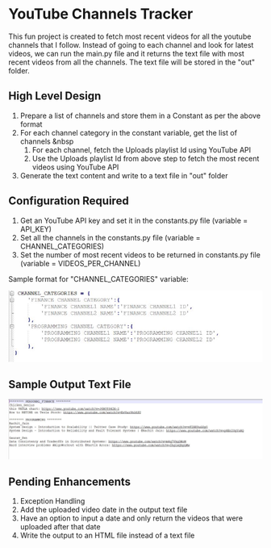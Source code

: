 # YouTube Channels Tracker

This fun project is created to fetch most recent videos for all the youtube channels that I follow. Instead of going to each channel and look for latest videos, we can run the main.py file and it returns the text file with most recent videos from all the channels. The text file will be stored in the "out" folder.

## High Level Design

1. Prepare a list of channels and store them in a Constant as per the above format
2. For each channel category in the constant variable, get the list of channels &nbsp
    1. For each channel, fetch the Uploads playlist Id using YouTube API
    2. Use the Uploads playlist Id from above step to fetch the most recent videos using YouTube API
3. Generate the text content and write to a text file in "out" folder

## Configuration Required

1. Get an YouTube API key and set it in the constants.py file (variable = API_KEY)
2. Set all the channels in the constants.py file (variable = CHANNEL_CATEGORIES)
3. Set the number of most recent videos to be returned in constants.py file (variable = VIDEOS_PER_CHANNEL)

Sample format for "CHANNEL_CATEGORIES" variable:

![a relative link](images/channel_obj_structure.jpg?raw=true)

## Sample Output Text File

![a relative link](images/out_file_structure.jpg?raw=true)

## Pending Enhancements

1. Exception Handling
2. Add the uploaded video date in the output text file
3. Have an option to input a date and only return the videos that were uploaded after that date
4. Write the output to an HTML file instead of a text file
